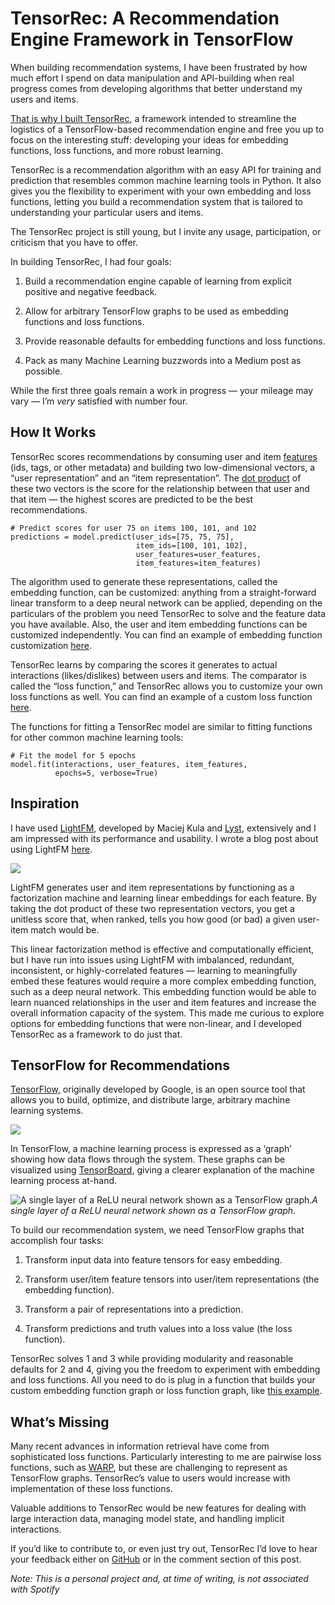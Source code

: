 
# TensorRec: A Recommendation Engine Framework in TensorFlow

When building recommendation systems, I have been frustrated by how much effort I spend on data manipulation and API-building when real progress comes from developing algorithms that better understand my users and items.

[That is why I built TensorRec](https://github.com/jfkirk/tensorrec), a framework intended to streamline the logistics of a TensorFlow-based recommendation engine and free you up to focus on the interesting stuff: developing your ideas for embedding functions, loss functions, and more robust learning.

TensorRec is a recommendation algorithm with an easy API for training and prediction that resembles common machine learning tools in Python. It also gives you the flexibility to experiment with your own embedding and loss functions, letting you build a recommendation system that is tailored to understanding your particular users and items.

The TensorRec project is still young, but I invite any usage, participation, or criticism that you have to offer.

In building TensorRec, I had four goals:

1. Build a recommendation engine capable of learning from explicit positive and negative feedback.

1. Allow for arbitrary TensorFlow graphs to be used as embedding functions and loss functions.

1. Provide reasonable defaults for embedding functions and loss functions.

1. Pack as many Machine Learning buzzwords into a Medium post as possible.

While the first three goals remain a work in progress — your mileage may vary — I’m *very* satisfied with number four.

## How It Works

TensorRec scores recommendations by consuming user and item [features](https://en.wikipedia.org/wiki/Feature_(machine_learning)) (ids, tags, or other metadata) and building two low-dimensional vectors, a “user representation” and an “item representation”. The [dot product](https://en.wikipedia.org/wiki/Dot_product) of these two vectors is the score for the relationship between that user and that item — the highest scores are predicted to be the best recommendations.

	# Predict scores for user 75 on items 100, 101, and 102
	predictions = model.predict(user_ids=[75, 75, 75],
								item_ids=[100, 101, 102],
								user_features=user_features,
								item_features=item_features)

The algorithm used to generate these representations, called the embedding function, can be customized: anything from a straight-forward linear transform to a deep neural network can be applied, depending on the particulars of the problem you need TensorRec to solve and the feature data you have available. Also, the user and item embedding functions can be customized independently. You can find an example of embedding function customization [here](https://github.com/jfkirk/tensorrec#example-defining-custom-representation-function).

TensorRec learns by comparing the scores it generates to actual interactions (likes/dislikes) between users and items. The comparator is called the “loss function,” and TensorRec allows you to customize your own loss functions as well. You can find an example of a custom loss function [here](https://github.com/jfkirk/tensorrec#example-defining-custom-loss-function).

The functions for fitting a TensorRec model are similar to fitting functions for other common machine learning tools:

	# Fit the model for 5 epochs
	model.fit(interactions, user_features, item_features,
			  epochs=5, verbose=True)

## Inspiration

I have used [LightFM](https://github.com/lyst/lightfm), developed by Maciej Kula and [Lyst](undefined), extensively and I am impressed with its performance and usability. I wrote a blog post about using LightFM [here](https://medium.com/product-at-catalant-technologies/using-lightfm-to-recommend-projects-to-consultants-44084df7321c).

![](https://cdn-images-1.medium.com/max/2000/1*wamAT2hw_sYn0dy8Pftavw.png)

LightFM generates user and item representations by functioning as a factorization machine and learning linear embeddings for each feature. By taking the dot product of these two representation vectors, you get a unitless score that, when ranked, tells you how good (or bad) a given user-item match would be.

This linear factorization method is effective and computationally efficient, but I have run into issues using LightFM with imbalanced, redundant, inconsistent, or highly-correlated features — learning to meaningfully embed these features would require a more complex embedding function, such as a deep neural network. This embedding function would be able to learn nuanced relationships in the user and item features and increase the overall information capacity of the system. This made me curious to explore options for embedding functions that were non-linear, and I developed TensorRec as a framework to do just that.

## TensorFlow for Recommendations

[TensorFlow,](https://www.tensorflow.org/) originally developed by Google, is an open source tool that allows you to build, optimize, and distribute large, arbitrary machine learning systems.

![](https://cdn-images-1.medium.com/max/2560/1*pidw2QNb9nG5BrcNzbY4NA.jpeg)

In TensorFlow, a machine learning process is expressed as a ‘graph’ showing how data flows through the system. These graphs can be visualized using [TensorBoard](https://www.tensorflow.org/get_started/summaries_and_tensorboard), giving a clearer explanation of the machine learning process at-hand.

![A single layer of a ReLU neural network shown as a TensorFlow graph.](https://cdn-images-1.medium.com/max/2000/1*uxA7W7d1rO9tjziEGSdPOg.png)*A single layer of a ReLU neural network shown as a TensorFlow graph.*

To build our recommendation system, we need TensorFlow graphs that accomplish four tasks:

1. Transform input data into feature tensors for easy embedding.

1. Transform user/item feature tensors into user/item representations (the embedding function).

1. Transform a pair of representations into a prediction.

1. Transform predictions and truth values into a loss value (the loss function).

TensorRec solves 1 and 3 while providing modularity and reasonable defaults for 2 and 4, giving you the freedom to experiment with embedding and loss functions. All you need to do is plug in a function that builds your custom embedding function graph or loss function graph, like [this example](https://github.com/jfkirk/tensorrec#example-defining-custom-representation-function).

## What’s Missing

Many recent advances in information retrieval have come from sophisticated loss functions. Particularly interesting to me are pairwise loss functions, such as [WARP](http://www.thespermwhale.com/jaseweston/papers/wsabie-ijcai.pdf), but these are challenging to represent as TensorFlow graphs. TensorRec’s value to users would increase with implementation of these loss functions.

Valuable additions to TensorRec would be new features for dealing with large interaction data, managing model state, and handling implicit interactions.

If you’d like to contribute to, or even just try out, TensorRec I’d love to hear your feedback either on [GitHub](https://github.com/jfkirk/tensorrec) or in the comment section of this post.

*Note: This is a personal project and, at time of writing, is not associated with Spotify*
